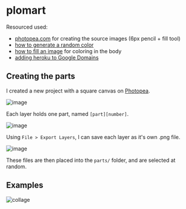 # plomart

Resourced used:

- [photopea.com](https://www.photopea.com/) for creating the source images (6px pencil + fill tool)
- [how to generate a random color](https://stackoverflow.com/questions/28999287/generate-random-colors-rgb)
- [how to fill an image](https://www.geeksforgeeks.org/floodfill-image-using-python-pillow/) for coloring in the body
- [adding heroku to Google Domains](https://stackoverflow.com/questions/63866651/how-to-associate-heroku-app-with-a-google-domain)

## Creating the parts

I created a new project with a square canvas on [Photopea](https://www.photopea.com/).

![image](https://user-images.githubusercontent.com/6510862/170896772-d60c0d50-0200-426d-a7f0-dc5a9e7ac5ee.png)

Each layer holds one part, named `[part][number]`.

![image](https://user-images.githubusercontent.com/6510862/170896746-509e936b-764c-4aaa-ae37-e059fa15b10b.png)

Using `File > Export Layers`, I can save each layer as it's own .png file.

![image](https://user-images.githubusercontent.com/6510862/170896865-23b38a87-a519-4491-8ae2-295589bfb4e8.png)

These files are then placed into the `parts/` folder, and are selected at random.

## Examples

![collage](https://user-images.githubusercontent.com/6510862/170897511-dba25b84-68fd-490f-b4f5-27df4d81a08a.png)
